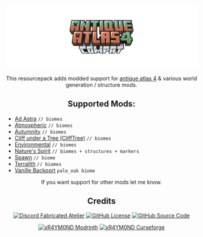 <center>
  
![antique atlas 4 compat title wide](https://raw.githubusercontent.com/xR4YM0ND/Antique-Atlas-4-Compat/refs/heads/main/Gallery/antique_atlas_compat_title_wide.png)

This resourcepack adds modded support for [antique atlas 4](https://modrinth.com/mod/antique-atlas-4) & various world generation / structure mods.

## Supported Mods:
</center>

- [Ad Astra](https://modrinth.com/mod/ad-astra) `// biomes`
- [Atmospheric](https://modrinth.com/mod/atmospheric) `// biomes`
- [Autumnity](https://modrinth.com/mod/autumnity) `// biomes`
- [Cliff under a Tree (CliffTree)](https://modrinth.com/datapack/clifftree) `// biomes`
- [Environmental](https://modrinth.com/mod/environmental) `// biomes`
- [Nature's Spirit](https://modrinth.com/mod/natures-spirit) `// biomes + structures + markers`
- [Spawn](https://modrinth.com/mod/spawn-mod) `// biome`
- [Terralith](https://modrinth.com/datapack/terralith) `// biomes`
- [Vanille Backport](https://modrinth.com/mod/vanillabackport) `pale_oak biome`

<center>

If you want support for other mods let me know.  

## Credits

<a href="https://discord.gg/WXdSYn4yHB" target="_blank">
<img alt="Discord Fabricated Atelier" src="https://img.shields.io/discord/745451299713056791?color=7289DA&label=DISCORD&logo=discord&logoColor=white&style=for-the-badge"></a>
<a href="https://github.com/xR4YM0ND/Antique-Atlas-4-Compat/tree/main/LICENSE" target="_blank">
<img alt="GitHub License" src="https://img.shields.io/github/license/xR4YM0ND/Antique-Atlas-4-Compat?style=for-the-badge"></a>
<a href="https://github.com/xR4YM0ND/Antique-Atlas-4-Compat" target="_blank">
<img alt="GitHub Source Code" src="https://img.shields.io/badge/Github-Source_Code-lightgrey?style=for-the-badge"></a>
<p></p>
<a href="https://modrinth.com/user/xR4YM0ND" target="_blank">
<img alt="xR4YM0ND Modrinth" src="https://img.shields.io/badge/Modrinth-xR4YM0ND-1bd96a?style=for-the-badge"></a>
<a href="https://www.curseforge.com/members/xr4ym0nd/projects" target="_blank"><img alt="xR4YM0ND Curseforge" src="https://img.shields.io/badge/Curseforge-xR4YM0ND-f16436?style=for-the-badge"></a>

</center>